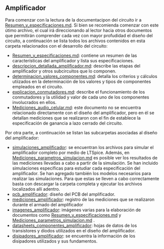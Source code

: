 ## Amplificador

Para comenzar con la lectura de la documentacipon del circuito ir a [Resumen_y_especificaciones.md](Resumen_y_especificaciones.md). Si bien se recomienda comenzar con este útimo archivo, el cual irá direccionando al lector hacia otros documentos que permitirán comprender cada vez con mayor profudidad el diseño del circuito, a continuación se lista todos los archivos contenidos en esta carpeta relacionados con el desarrollo del circuito:

- [Resumen_y_especificaciones.md](Resumen_y_especificaciones.md): contiene un resumen de las características del amplificador y lista sus especificaciones. 
- [descripcion_detallada_amplificador.md](descripcion_detallada_amplificador.md): describe las etapas del amplificador y otros subcircuitos que lo componen.
- [determinacion_valores_componentes.md](determinacion_valores_componentes.md): detalla los criterios y cálculos utiizados en la determinación de los valores y tipos de componentes empleados en el circuito.
- [explicacion_conmutadores.md](explicacion_conmutadores.md): describe el funcionamiento de los conmutadores y la utilidad y valor de cada uno de los componentes involucrados en ellos.
- [Mediciones_audio_celular.md](Mediciones_audio_celular.md): este documento no se encuentra relacionado directamente con el diseño del amplificador, pero en él se detallan mediciones que se realizaron con el fin de establece la especificación de ganancia a lazo cerrado del circuito.


Por otra parte, a continuación se listan las subcarpetas asociadas al diseño del amplificador:

- [simulaciones_amplificador](https://github.com/jpgoyret/tp-final-ruiz-goyret-DCE-FIUBA-1C2019/tree/develop/Amplificador/simulaciones_amplificador): se encuentran los archivos para simular el amplificador completo por medio de LTSpice. Además, en [Mediciones_parametros_simulacion.md](simulaciones_amplificador/Mediciones_parametros_simulacion.md) es posible ver los resultados de las mediciones llevadas a cabo a partir de la simulación. Se han incluido simulaciones específicas para estudiar cada especificación del amplificador. Se han agregado también los modelos necesarios para realizar las simulaciones. Para que estas se lleven a cabo correctamente basta con descargar la carpeta completa y ejecutar los archivos localizados allí adentro. 
- [pcb_amplificador](https://github.com/jpgoyret/tp-final-ruiz-goyret-DCE-FIUBA-1C2019/tree/develop/Amplificador/pcb_amplificador): diseño del PCB del amplificador. 
- [mediciones_amplificador](https://github.com/jpgoyret/tp-final-ruiz-goyret-DCE-FIUBA-1C2019/tree/develop/Amplificador/mediciones_amplificador): registro de las mediciones que se realizaron durante el armado del amplificador
- [imagenes_amplificador](https://github.com/jpgoyret/tp-final-ruiz-goyret-DCE-FIUBA-1C2019/tree/develop/Amplificador/imagenes_amplificador): imágenes varias para la elaboración de documentos como [Resumen_y_especificaciones.md](Resumen_y_especificaciones.md) y [Mediciones_parametros_simulacion.md](simulaciones_amplificador/Mediciones_parametros_simulacion.md) .
- [datasheets_componentes_amplificador](https://github.com/jpgoyret/tp-final-ruiz-goyret-DCE-FIUBA-1C2019/tree/develop/datasheets_componentes_amplificador): hojas de datos de los transistores y diodos utilizados en el diseño del amplificador.
- [disipadores_amplificador](https://github.com/jpgoyret/tp-final-ruiz-goyret-DCE-FIUBA-1C2019/tree/develop/disipadores_amplificador): se encuentra la información de los disipadores utilizados y sus fundamentos.



